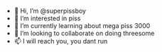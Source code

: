 - 👋 Hi, I’m @superpissboy
- 👀 I’m interested in piss
- 🌱 I’m currently learning about mega piss 3000
- 💞️ I’m looking to collaborate on doing threesome
- 📫 I will reach you, you dant run

<!---
superpissboy/superpissboy is a ✨ special ✨ repository because its `README.md` (this file) appears on your GitHub profile.
You can click the Preview link to take a look at your changes.
--->
